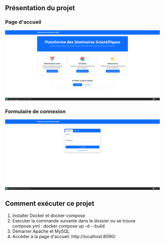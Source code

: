
## Présentation du projet

### Page d'accueil
![Page d'accueil](images/pade_Accueil.png)

### Formulaire de connexion
![Login](images/Connexion.png)

## Comment exécuter ce projet

1. Installer Docker et docker-compose
2. Executer la commande suivante dans le dossier ou se trouve compose.yml : docker compose up -d --build
3. Démarrer Apache et MySQL
4. Accéder à la page d'accueil: http://localhost:8090/
